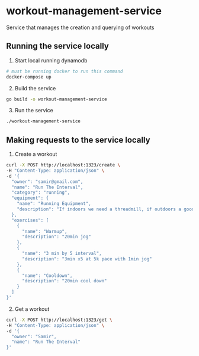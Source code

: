 # workout-management-service
Service that manages the creation and querying of workouts

## Running the service locally
1. Start local running dynamodb
```bash
# must be running docker to run this command
docker-compose up
```
2. Build the service
```bash
go build -o workout-management-service
```

3. Run the service
```bash
./workout-management-service
```

## Making requests to the service locally
1. Create a workout
```bash
curl -X POST http://localhost:1323/create \
-H "Content-Type: application/json" \
-d '{
  "owner": "samir@gmail.com",
  "name": "Run The Interval",
  "category": "running",
  "equipment": {
    "name": "Running Equipment",
    "description": "If indoors we need a threadmill, if outdoors a good place to run fast for 3 min without interruption"
  },
  "exercises": [
    {
      "name": "Warmup",
      "description": "20min jog"
    },
    {
      "name": "3 min by 5 interval",
      "description": "3min x5 at 5k pace with 1min jog"
    },
    {
      "name": "Cooldown",
      "description": "20min cool down"
    }
  ]
}'

```
2. Get a workout
```bash
curl -X POST http://localhost:1323/get \
-H "Content-Type: application/json" \
-d '{
  "owner": "Samir",
  "name": "Run The Interval"
}'
```